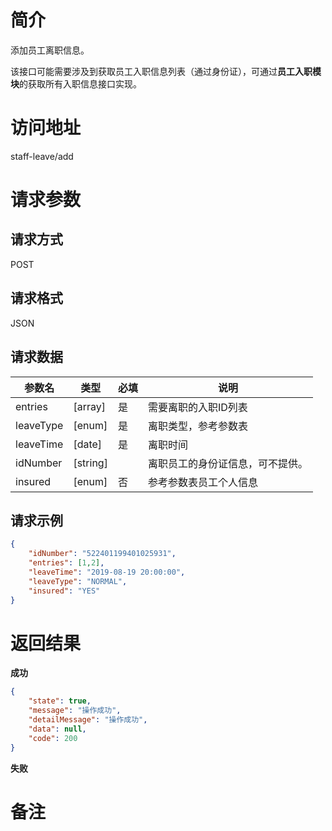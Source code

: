 # 简介
添加员工离职信息。

该接口可能需要涉及到获取员工入职信息列表（通过身份证），可通过**员工入职模块**的获取所有入职信息接口实现。

# 访问地址
staff-leave/add

# 请求参数

## 请求方式
POST

## 请求格式
JSON

## 请求数据
|参数名|类型|必填|说明|
|-|-|-|-|
|entries|[array]|是|需要离职的入职ID列表|
|leaveType|[enum]|是|离职类型，参考参数表|
|leaveTime|[date]|是|离职时间|
|idNumber|[string]||离职员工的身份证信息，可不提供。|
|insured|[enum]|否|参考参数表员工个人信息|

## 请求示例
```json
{
    "idNumber": "522401199401025931",
    "entries": [1,2],
    "leaveTime": "2019-08-19 20:00:00",
    "leaveType": "NORMAL",
    "insured": "YES"
}
```

# 返回结果
**成功**
```json
{
    "state": true,
    "message": "操作成功",
    "detailMessage": "操作成功",
    "data": null,
    "code": 200
}
```
**失败**

# 备注
